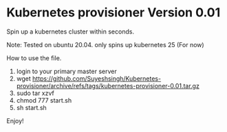 # Kubernetes provisioner Version 0.01
Spin up a kubernetes cluster within seconds.

Note:
Tested on ubuntu 20.04.
only spins up kubernetes 25 (For now)

How to use the file.
01. login to your primary master server
02. wget https://github.com/Suyeshsingh/Kubernetes-provisioner/archive/refs/tags/kubernetes-provisioner-0.01.tar.gz
03. sudo tar xzvf <your-filename-here>
04. chmod 777 start.sh
05. sh start.sh

Enjoy!
